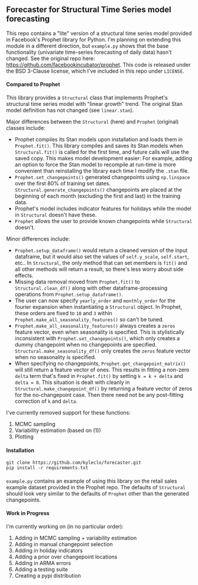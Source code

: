 ## Forecaster for Structural Time Series model forecasting

This repo contains a "lite" version of a structural time series model provided in Facebook's Prophet library for Python.  I'm planning on extending this module in a different direction, but `example.py` shows that the base functionality (univariate time-series forecasting of daily data) hasn't changed.  See the original repo here: https://github.com/facebookincubator/prophet.  This code is released under the BSD 3-Clause license, which I've included in this repo under `LICENSE`.

#### Compared to Prophet

This library provides a `Structural` class that implements Prophet's structural time series model with "linear growth" trend.  The original Stan model definition has not changed (see `linear.stan`).

Major differences between the `Structural` (here) and `Prophet` (original) classes include:
  
  - Prophet compiles its Stan models upon installation and loads them in `Prophet.fit()`. This library compiles and saves its Stan models when `Structural.fit()` is called for the first time, and future calls will use the saved copy.  This makes model development easier: For example, adding an option to force the Stan model to recompile at run-time is more convenient than reinstalling the library each time I modify the `.stan` file.
  - `Prophet.set_changepoints()` generated changepoints using `np.linspace` over the first 80% of training set dates.  `Structural.generate_changepoints()` changepoints are placed at the beginning of each month (excluding the first and last) in the training data.
  - Prophet's model includes indicator features for holidays while the model in `Structural` doesn't have these.
  - `Prophet` allows the user to provide known changepoints while `Structural` doesn't.

Minor differences include:

  - `Prophet.setup_dataframe()` would return a cleaned version of the input dataframe, but it would also set the values of `self.y_scale`, `self.start`, etc..  In `Structural`, the only method that can set members is `fit()` and all other methods will return a result, so there's less worry about side effects.
  - Missing data removal moved from `Prophet.fit()` to `Structural.clean_df()` along with other dataframe-processing operations from `Prophet.setup_dataframe()`.
  - The user can now specify `yearly_order` and `monthly_order` for the fourier expansion when instantiating a `Structural` object.  In Prophet, these orders are fixed to `10` and `3` within `Prophet.make_all_seasonality_features()` so can't be tuned.
  - `Prophet.make_all_seasonality_features()` always creates a `zeros` feature vector, even when seasonality is specified.  This is stylistically inconsistent with `Prophet.set_changepoints()`, which only creates a dummy changepoint when no changepoints are specified.  `Structural.make_seasonality_df()` only creates the `zeros` feature vector when no seasonality is specified.
  - When specifying no changepoints, `Prophet.get_changepoint_matrix()` will still return a feature vector of ones.  This results in fitting a non-zero `delta` term that's fixed in `Prophet.fit()` by setting `k = k + delta` and `delta = 0`.  This situation is dealt with cleanly in `Structural.make_changepoint_df()` by returning a feature vector of zeros for the no-changepoint case.  Then there need not be any post-fitting correction of `k` and `delta`.
  
I've currently removed support for these functions:

  1. MCMC sampling
  2. Variability estimation (based on (1))
  3. Plotting

#### Installation

```
git clone https://github.com/kyleclo/forecaster.git
pip install -r requirements.txt
```

####

`example.py` contains an example of using this library on the retail sales example dataset provided in the Prophet repo.  The defaults of `Structural` should look very similar to the defaults of `Prophet` other than the generated changepoints.


#### Work in Progress

I'm currently working on (in no particular order):

  1. Adding in MCMC sampling + variability estimation
  2. Adding in manual changepoint selection
  3. Adding in holiday indicators
  4. Adding a prior over changepoint locations
  5. Adding in ARMA errors
  6. Adding a testing suite
  7. Creating a pypi distribution
  


